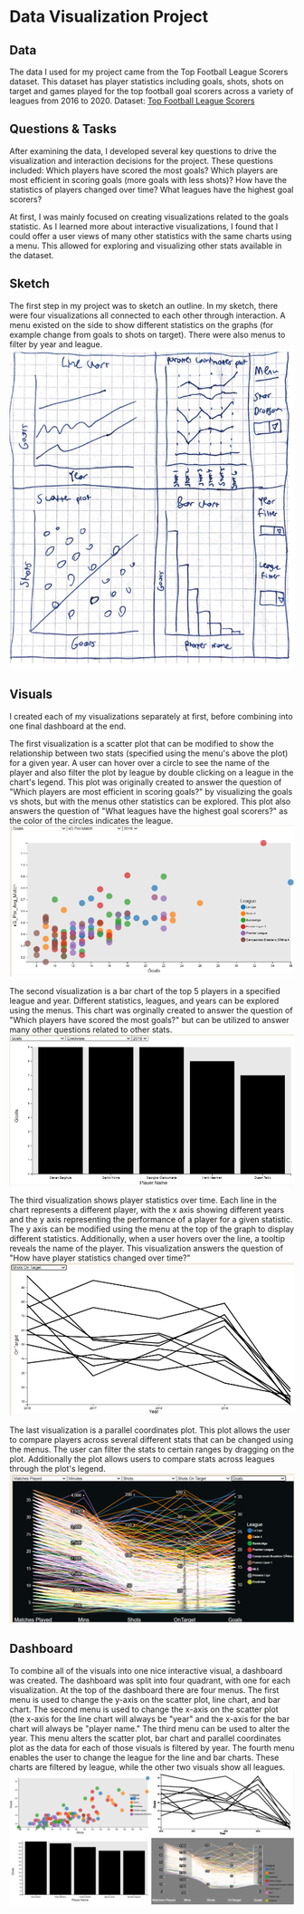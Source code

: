 # Data Visualization Project

## Data

The data I used for my project came from the Top Football League Scorers dataset. This dataset has player statistics including goals, shots, shots on target and games played for the top football goal scorers across a variety of leagues from 2016 to 2020. 
Dataset: [Top Football League Scorers](https://www.kaggle.com/datasets/mohamedhanyyy/top-football-leagues-scorers)


## Questions & Tasks

After examining the data, I developed several key questions to drive the visualization and interaction decisions for the project. These questions included: Which players have scored the most goals? Which players are most efficient in scoring goals (more goals with less shots)? How have the statistics of players changed over time? What leagues have the highest goal scorers?

At first, I was mainly focused on creating visualizations related to the goals statistic. As I learned more about interactive visualizations, I found that I could offer a user views of many other statistics with the same charts using a menu. This allowed for exploring and visualizing other stats available in the dataset. 

## Sketch

The first step in my project was to sketch an outline. In my sketch, there were four visualizations all connected to each other through interaction. A menu existed on the side to show different statistics on the graphs (for example change from goals to shots on target). There were also menus to filter by year and league. 
![image](https://github.com/eschuman20/dataviz-project-repo/blob/master/outline_2.png)


## Visuals

I created each of my visualizations separately at first, before combining into one final dashboard at the end. 

The first visualization is a scatter plot that can be modified to show the relationship between two stats (specified using the menu's above the plot) for a given year. A user can hover over a circle to see the name of the player and also filter the plot by league by double clicking on a league in the chart's legend. This plot was originally created to answer the question of "Which players are most efficient in scoring goals?" by visualizing the goals vs shots, but with the menus other statistics can be explored. This plot also answers the question of "What leagues have the highest goal scorers?" as the color of the circles indicates the league. 
[![image](https://github.com/eschuman20/dataviz-project-repo/blob/master/scatter_plot2.png)](https://vizhub.com/eschuman20/scatterplotwithmenus)

The second visualization is a bar chart of the top 5 players in a specified league and year. Different statistics, leagues, and years can be explored using the menus. This chart was orginally created to answer the question of "Which players have scored the most goals?" but can be utilized to answer many other questions related to other stats. 
[![image](https://github.com/eschuman20/dataviz-project-repo/blob/master/bar_chart_2.png)](https://vizhub.com/eschuman20/a8852f0040ea442181e2beb970e5e7e4)

The third visualization shows player statistics over time. Each line in the chart represents a different player, with the x axis showing different years and the y axis representing the performance of a player for a given statistic. The y axis can be modified using the menu at the top of the graph to display different statistics. Additionally, when a user hovers over the line, a tooltip reveals the name of the player. This visualization answers the question of "How have player statistics changed over time?"
[![image](https://github.com/eschuman20/dataviz-project-repo/blob/master/line_chart.png)](https://vizhub.com/eschuman20/goalscorersovertime)

The last visualization is a parallel coordinates plot. This plot allows the user to compare players across several different stats that can be changed using the menus. The user can filter the stats to certain ranges by dragging on the plot. Additionally the plot allows users to compare stats across leagues through the plot's legend.
[![image](https://github.com/eschuman20/dataviz-project-repo/blob/master/Parallel_Coordinates_2.png)](https://vizhub.com/eschuman20/topfootballscorersparallelcoordinates)


## Dashboard

To combine all of the visuals into one nice interactive visual, a dashboard was created. The dashboard was split into four quadrant, with one for each visualization. At the top of the dashboard there are four menus. The first menu is used to change the y-axis on the scatter plot, line chart, and bar chart. The second menu is used to change the x-axis on the scatter plot (the x-axis for the line chart will always be "year" and the x-axis for the bar chart will always be "player name." The third menu can be used to alter the year. This menu alters the scatter plot, bar chart and parallel coordinates plot as the data for each of those visuals is filtered by year. The fourth menu enables the user to change the league for the line and bar charts. These charts are filtered by league, while the other two visuals show all leagues.  
[![image](https://github.com/eschuman20/dataviz-project-repo/blob/master/dashboard.png)](https://vizhub.com/eschuman20/footballscorersdash)
